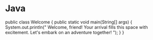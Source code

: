 # Java
public class Welcome {
  public static void main(String[] args) {
    System.out.println(" Welcome, friend!  Your arrival fills this space with excitement. Let's embark on an adventure together! ");
  }
}
